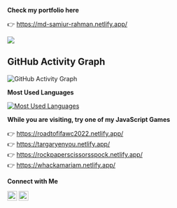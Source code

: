 **Check my portfolio here**

👉 https://md-samiur-rahman.netlify.app/

![](https://komarev.com/ghpvc/?username=scottishsummer98&label=PROFILE+VIEWS)


## GitHub Activity Graph

![GitHub Activity Graph](https://github-readme-activity-graph.vercel.app/graph?username=scottishsummer98&theme=tokyonight&bg_color=20232a&hide_border=true&from=2020-01-01&to=2024-12-20)


**Most Used Languages**

[![Most Used Languages](http://github-profile-summary-cards.vercel.app/api/cards/repos-per-language?username=scottishsummer98&theme=monokai&exclude=HTML,CSS)](https://github.com/scottishsummer98)


**While you are visiting, try one of my JavaScript Games**

 👉 https://roadtofifawc2022.netlify.app/ <br/>
 👉 https://targaryenyou.netlify.app/ <br/>
 👉 https://rockpaperscissorsspock.netlify.app/ <br/>
 👉 https://whackamariam.netlify.app/ <br/>


**Connect with Me**

[<img src="https://upload.wikimedia.org/wikipedia/commons/8/81/LinkedIn_icon.svg" alt="LinkedIn" width="22px" height="22px">](https://www.linkedin.com/in/scottishsummer/)
[<img src="https://upload.wikimedia.org/wikipedia/commons/1/1b/Facebook_icon.svg" alt="Facebook" width="22px" height="22px">](https://www.facebook.com/samiur.rahman.39982631/)
